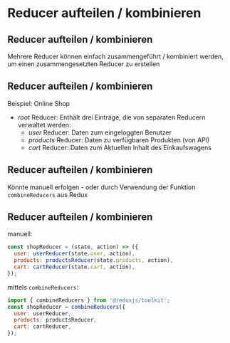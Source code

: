 # Reducer aufteilen / kombinieren

## Reducer aufteilen / kombinieren

Mehrere Reducer können einfach zusammengeführt / kombiniert werden, um einen zusammengesetzten Reducer zu erstellen

## Reducer aufteilen / kombinieren

Beispiel: Online Shop

- _root_ Reducer: Enthält drei Einträge, die von separaten Reducern verwaltet werden:
  - _user_ Reducer: Daten zum eingeloggten Benutzer
  - _products_ Reducer: Daten zu verfügbaren Produkten (von API)
  - _cart_ Reducer: Daten zum Aktuellen Inhalt des Einkaufswagens

## Reducer aufteilen / kombinieren

Könnte manuell erfolgen - oder durch Verwendung der Funktion `combineReducers` aus Redux

## Reducer aufteilen / kombinieren

manuell:

```js
const shopReducer = (state, action) => ({
  user: userReducer(state.user, action),
  products: productsReducer(state.products, action),
  cart: cartReducer(state.cart, action),
});
```

mittels `combineReducers`:

```js
import { combineReducers } from '@reduxjs/toolkit';
const shopReducer = combineReducers({
  user: userReducer,
  products: productsReducer,
  cart: cartReducer,
});
```
